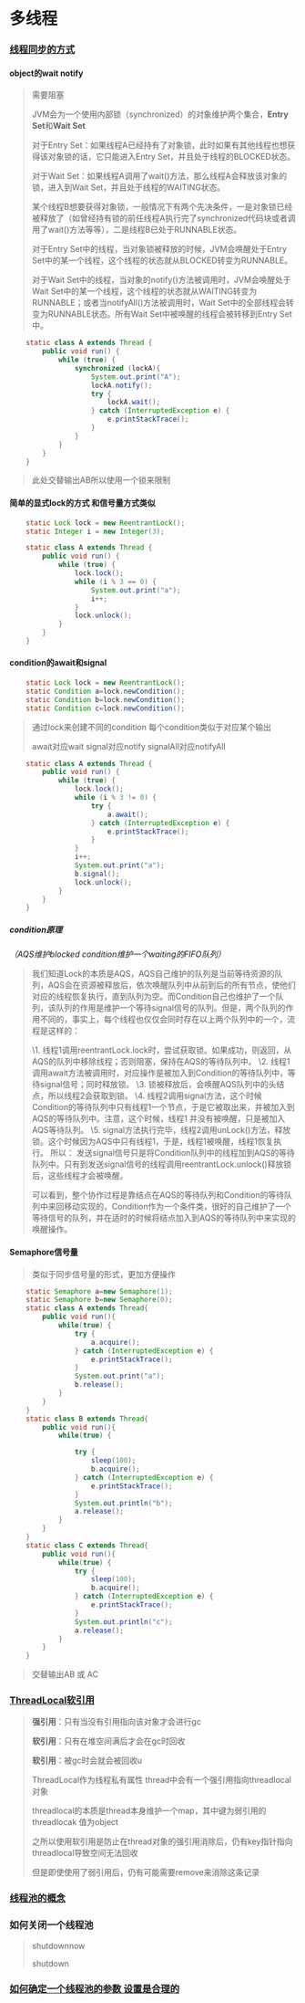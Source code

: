 # 多线程

### <u>线程同步的方式</u>

#### object的wait notify 

> 需要阻塞
>
> JVM会为一个使用内部锁（synchronized）的对象维护两个集合，**Entry Set**和**Wait Set**
>
> 对于Entry Set：如果线程A已经持有了对象锁，此时如果有其他线程也想获得该对象锁的话，它只能进入Entry Set，并且处于线程的BLOCKED状态。
>
> 对于Wait Set：如果线程A调用了wait()方法，那么线程A会释放该对象的锁，进入到Wait Set，并且处于线程的WAITING状态。
>
> 某个线程B想要获得对象锁，一般情况下有两个先决条件，一是对象锁已经被释放了（如曾经持有锁的前任线程A执行完了synchronized代码块或者调用了wait()方法等等），二是线程B已处于RUNNABLE状态。
>
> 对于Entry Set中的线程，当对象锁被释放的时候，JVM会唤醒处于Entry Set中的某一个线程，这个线程的状态就从BLOCKED转变为RUNNABLE。
>
> 对于Wait Set中的线程，当对象的notify()方法被调用时，JVM会唤醒处于Wait Set中的某一个线程，这个线程的状态就从WAITING转变为RUNNABLE；或者当notifyAll()方法被调用时，Wait Set中的全部线程会转变为RUNNABLE状态。所有Wait Set中被唤醒的线程会被转移到Entry Set中。

```java
	static class A extends Thread {
        public void run() {
            while (true) {
                synchronized (lockA){
                    System.out.print("A");
                    lockA.notify();
                    try {
                        lockA.wait();
                    } catch (InterruptedException e) {
                        e.printStackTrace();
                    }
                }
            }
        }
    }
```

> 此处交替输出AB所以使用一个锁来限制



#### 简单的显式lock的方式 和信号量方式类似

```java
	static Lock lock = new ReentrantLock();
    static Integer i = new Integer(3);

    static class A extends Thread {
        public void run() {
            while (true) {
                lock.lock();
                while (i % 3 == 0) {
                    System.out.print("a");
                    i++;
                }
                lock.unlock();
            }
        }
    }
```



#### condition的await和signal

```java
	static Lock lock = new ReentrantLock();
    static Condition a=lock.newCondition();
    static Condition b=lock.newCondition();
    static Condition c=lock.newCondition();
```

> 通过lock来创建不同的condition 每个condition类似于对应某个输出
>
> await对应wait  signal对应notify signalAll对应notifyAll

```java
	static class A extends Thread {
        public void run() {
            while (true) {
                lock.lock();
                while (i % 3 != 0) {
                    try {
                        a.await();
                    } catch (InterruptedException e) {
                        e.printStackTrace();
                    }
                }
                i++;
                System.out.print("a");
                b.signal();
                lock.unlock();
            }
        }
    }
```

##### condition原理 

*（AQS维护blocked condition维护一个waiting的FIFO队列）*

> 我们知道Lock的本质是AQS，AQS自己维护的队列是当前等待资源的队列，AQS会在资源被释放后，依次唤醒队列中从前到后的所有节点，使他们对应的线程恢复执行，直到队列为空。而Condition自己也维护了一个队列，该队列的作用是维护一个等待signal信号的队列。但是，两个队列的作用不同的，事实上，每个线程也仅仅会同时存在以上两个队列中的一个，流程是这样的：
>
> \1. 线程1调用reentrantLock.lock时，尝试获取锁。如果成功，则返回，从AQS的队列中移除线程；否则阻塞，保持在AQS的等待队列中。
> \2. 线程1调用await方法被调用时，对应操作是被加入到Condition的等待队列中，等待signal信号；同时释放锁。
> \3. 锁被释放后，会唤醒AQS队列中的头结点，所以线程2会获取到锁。
> \4. 线程2调用signal方法，这个时候Condition的等待队列中只有线程1一个节点，于是它被取出来，并被加入到AQS的等待队列中。注意，这个时候，线程1 并没有被唤醒，只是被加入AQS等待队列。
> \5. signal方法执行完毕，线程2调用unLock()方法，释放锁。这个时候因为AQS中只有线程1，于是，线程1被唤醒，线程1恢复执行。
> 所以：
> 发送signal信号只是将Condition队列中的线程加到AQS的等待队列中。只有到发送signal信号的线程调用reentrantLock.unlock()释放锁后，这些线程才会被唤醒。
>
> 可以看到，整个协作过程是靠结点在AQS的等待队列和Condition的等待队列中来回移动实现的，Condition作为一个条件类，很好的自己维护了一个等待信号的队列，并在适时的时候将结点加入到AQS的等待队列中来实现的唤醒操作。

#### Semaphore信号量

> 类似于同步信号量的形式，更加方便操作

```java
	static Semaphore a=new Semaphore(1);
    static Semaphore b=new Semaphore(0);
    static class A extends Thread{
        public void run(){
            while(true) {
                try {
                    a.acquire();
                } catch (InterruptedException e) {
                    e.printStackTrace();
                }
                System.out.print("a");
                b.release();
            }
        }
    }
    static class B extends Thread{
        public void run(){
            while(true) {

                try {
                    sleep(100);
                    b.acquire();
                } catch (InterruptedException e) {
                    e.printStackTrace();
                }
                System.out.println("b");
                a.release();
            }
        }
    }
    static class C extends Thread{
        public void run(){
            while(true) {
                try {
                    sleep(100);
                    b.acquire();
                } catch (InterruptedException e) {
                    e.printStackTrace();
                }
                System.out.println("c");
                a.release();
            }
        }
    }
```

> 交替输出AB 或 AC





### <u>ThreadLocal软引用</u>

> **强引用**：只有当没有引用指向该对象才会进行gc
>
> **软引用**：只有在堆空间满后才会在gc时回收
>
> **软引用**：被gc时会就会被回收u
>
> ThreadLocal作为线程私有属性 thread中会有一个强引用指向threadlocal对象
>
> threadlocal的本质是thread本身维护一个map，其中键为弱引用的threadlocak 值为object
>
> 之所以使用软引用是防止在thread对象的强引用消除后，仍有key指针指向threadlocal导致空间无法回收
>
> 但是即使使用了弱引用后，仍有可能需要remove来消除这条记录



### <u>线程池的概念</u>



### 如何关闭一个线程池

> shutdownnow
>
> shutdown

### <u>如何确定一个线程池的参数 设置是合理的</u>

